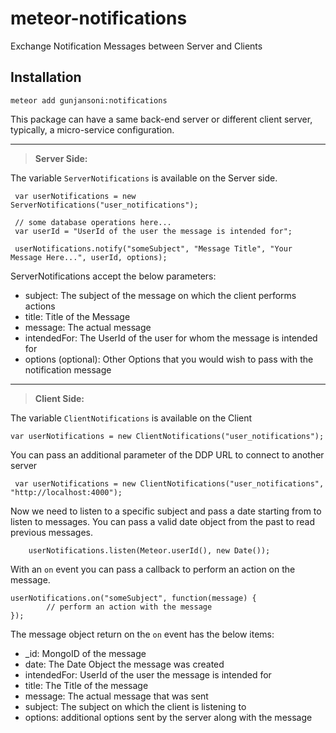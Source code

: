 meteor-notifications
====================
Exchange Notification Messages between Server and Clients

Installation
------------

    meteor add gunjansoni:notifications
   

This package can have a same back-end server or different client server, typically, a micro-service configuration.


----------


>  **Server Side:**

 The variable `ServerNotifications` is available on the Server side.

     var userNotifications = new ServerNotifications("user_notifications");
     
     // some database operations here...
     var userId = "UserId of the user the message is intended for";
     
     userNotifications.notify("someSubject", "Message Title", "Your Message Here...", userId, options);

ServerNotifications accept the below parameters:

 - subject: The subject of the message on which the client performs actions
 - title: Title of the Message
 - message: The actual message
 - intendedFor: The UserId of the user for whom the message is intended for
 - options (optional): Other Options that you would wish to pass with the notification message

----------

> **Client Side:**

The variable `ClientNotifications` is available on the Client

    var userNotifications = new ClientNotifications("user_notifications");

You can pass an additional parameter of the DDP URL to connect to another server

     var userNotifications = new ClientNotifications("user_notifications", "http://localhost:4000");

Now we need to listen to a specific subject and pass a date starting from to listen to messages. You can pass a valid date object from the past to read previous messages.

        userNotifications.listen(Meteor.userId(), new Date());

With an `on` event you can pass a callback to perform an action on the message.

    userNotifications.on("someSubject", function(message) {
        	// perform an action with the message
    });

The message object return on the `on` event has the below items:

 - _id: MongoID of the message
 - date: The Date Object the message was created
 - intendedFor: UserId of the user the message is intended for
 - title: The Title of the message
 - message: The actual message that was sent
 - subject: The subject on which the client is listening to
 - options: additional options sent by the server along with the message
